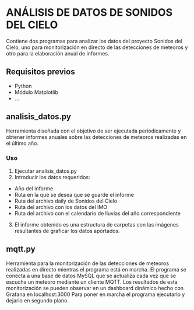 # ANÁLISIS DE DATOS DE SONIDOS DEL CIELO
Contiene dos programas para analizar los datos del proyecto Sonidos del Cielo, uno para monitorización en directo de las detecciones de meteoros y otro para la elaboración anual de informes.

## Requisitos previos
* Python
* Módulo Matplotlib
* ...

## analisis_datos.py
Herramienta diseñada con el objetivo de ser ejecutada periódicamente y obtener informes anuales sobre las detecciones de meteoros realizadas en el último año.
### Uso
1. Ejecutar analisis_datos.py
2. Introducir los datos requeridos:
* Año del informe
* Ruta en la que se desea que se guarde el informe
* Ruta del archivo daily de Sonidos del Cielo
* Ruta del archivo con los datos del IMO
* Ruta del archivo con el calendario de lluvias del año correspondiente
3. El informe obtenido es una estructura de carpetas con las imágenes resultantes de graficar los datos aportados.

## mqtt.py
Herramienta para la monitorización de las detecciones de meteoros realizadas en directo mientras el programa está en marcha.
El programa se conecta a una base de datos MySQL que se actualiza cada vez que se escucha un meteoro mediante un cliente MQTT.
Los resultados de esta monitorización se pueden observar en un dashboard dinámico hecho con Grafana en localhost:3000
Para poner en marcha el programa ejecutarlo y dejarlo en segundo plano.